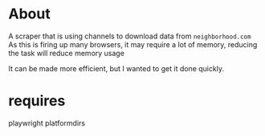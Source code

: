 # About
A scraper that is using channels to download data from `neighborhood.com`
As this is firing up many browsers, it may require a lot of memory, reducing the task will reduce memory usage

It can be made more efficient, but I wanted to get it done quickly.

# requires
playwright
platformdirs




